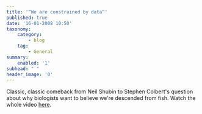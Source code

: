 ```yaml
---
title: '“We are constrained by data”'
published: true
date: '16-01-2008 10:50'
taxonomy:
    category:
        - blog
    tag:
        - General
summary:
    enabled: '1'
subhead: " "
header_image: '0'
---
```


Classic, classic comeback from Neil Shubin to Stephen Colbert's question about why biologists want to believe we're descended from fish. Watch the whole video [here](https://www.cc.com/video/xgsf42/the-colbert-report-neil-shubin).

